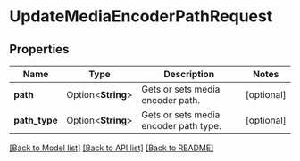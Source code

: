 # UpdateMediaEncoderPathRequest

## Properties

Name | Type | Description | Notes
------------ | ------------- | ------------- | -------------
**path** | Option<**String**> | Gets or sets media encoder path. | [optional]
**path_type** | Option<**String**> | Gets or sets media encoder path type. | [optional]

[[Back to Model list]](../README.md#documentation-for-models) [[Back to API list]](../README.md#documentation-for-api-endpoints) [[Back to README]](../README.md)


